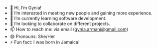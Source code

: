 - 👋 Hi, I’m Gynia!
- 👀 I’m interested in meeting new people and gaining more experience. 
- 🌱 I’m currently learning software development.
- 💞️ I’m looking to collaborate on different projects.
- 📫 How to reach me: via email (gynia.armani@gmail.com)
- 😄 Pronouns: She/Her
- ⚡ Fun fact: I was born in Jamaica!

<!---
gprawl/gprawl is a ✨ special ✨ repository because its `README.md` (this file) appears on your GitHub profile.
You can click the Preview link to take a look at your changes.
--->
